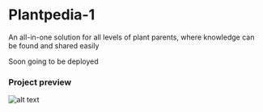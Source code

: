 # Plantpedia-1
An all-in-one solution for all levels of plant parents, where knowledge can be found and shared easily

Soon going to be deployed 


### Project preview 
![alt text](http://url/to/plantpediascreenshothp.png)
